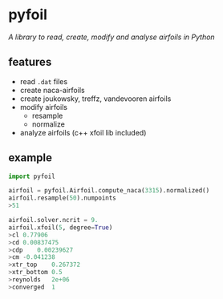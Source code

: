 # pyfoil

*A library to read, create, modify and analyse airfoils in Python*

## features

 * read `.dat` files
 * create naca-airfoils
 * create joukowsky, treffz, vandevooren airfoils
 * modify airfoils
    * resample
    * normalize
 * analyze airfoils (c++ xfoil lib included)


## example

``` python
import pyfoil

airfoil = pyfoil.Airfoil.compute_naca(3315).normalized()
airfoil.resample(50).numpoints
>51

airfoil.solver.ncrit = 9.
airfoil.xfoil(5, degree=True)
>cl	0.77906
>cd	0.00837475
>cdp	0.00239627
>cm	-0.041238
>xtr_top	0.267372
>xtr_bottom	0.5
>reynolds	2e+06
>converged	1



```